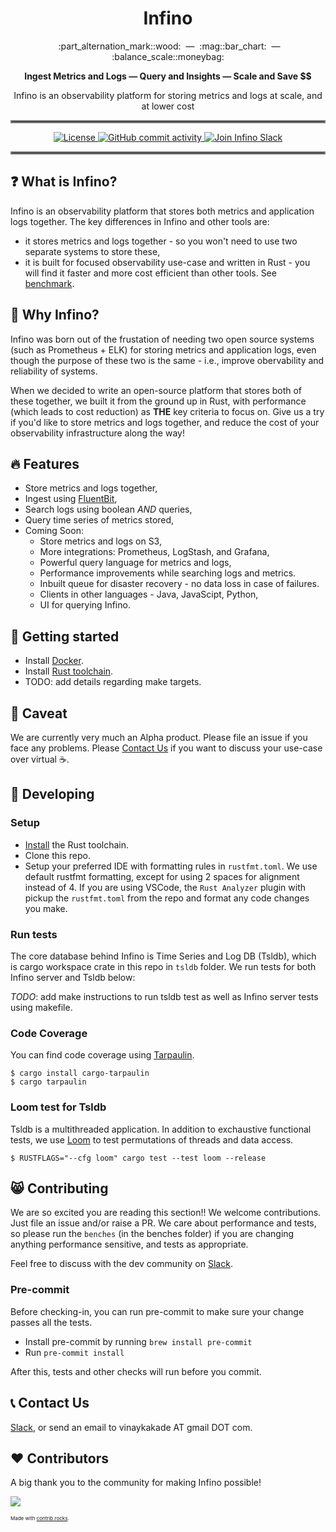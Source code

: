 <h1 align="center">
  Infino
</h1>

<p align="center">
  &nbsp;&nbsp;:part_alternation_mark::wood: &nbsp;&#151;&nbsp; :mag::bar_chart: &nbsp;&#151;&nbsp; :balance_scale::moneybag:
</p>

<p align="center">
<strong>
  Ingest Metrics and Logs &#151; Query and Insights &#151; Scale and Save &dollar;&dollar;
</strong>
</p>

<p align="center">
  Infino is an observability platform for storing metrics and logs at scale, and at lower cost
</p>

<hr style="border:2px solid gray">

<p align="center">
  <a href="http://www.apache.org/licenses/LICENSE-2.0.html">
    <img src="https://img.shields.io/badge/LICENSE-Apache2.0-ff69b4.svg" alt="License" />
  </a>
  <a href="https://github.com/infinohq/infino/commits">
    <img src="https://img.shields.io/github/commit-activity/m/infinohq/infino" alt="GitHub commit activity" >
  </a>
  <a href="https://infinohq.slack.com/">
    <img src="https://img.shields.io/badge/slack-join_chat-white.svg?logo=slack&style=social" alt="Join Infino Slack" />
  </a>
</p>

<hr style="border:2px solid gray">

## :question: What is Infino?

Infino is an observability platform that stores both metrics and application logs together. The key differences in Infino and other tools are:

* it stores metrics and logs together - so you won't need to use two separate systems to store these,
* it is built for focused observability use-case and written in Rust - you will find it faster and more cost efficient than other tools. See [benchmark](benches/README.md).

## :thinking: Why Infino?

Infino was born out of the frustation of needing two open source systems (such as Prometheus + ELK) for storing metrics and application logs, even though
the purpose of these two is the same - i.e., improve obervability and reliability of systems.

When we decided to write an open-source platform that stores both of these together, we built it from the ground up in Rust, with performance (which leads
to cost reduction) as **THE** key criteria to focus on. Give us a try if you'd like to store metrics and logs together, and reduce the cost of your
observability infrastructure along the way!

## :fire: Features

* Store metrics and logs together,
* Ingest using [FluentBit](https://fluentbit.io/),
* Search logs using boolean *AND* queries,
* Query time series of metrics stored,
* Coming Soon:
  * Store metrics and logs on S3,
  * More integrations: Prometheus, LogStash, and Grafana,
  * Powerful query language for metrics and logs,
  * Performance improvements while searching logs and metrics.
  * Inbuilt queue for disaster recovery - no data loss in case of failures.
  * Clients in other languages - Java, JavaScipt, Python,
  * UI for querying Infino.

## :beginner: Getting started

* Install [Docker](https://docs.docker.com/engine/install/).
* Install [Rust toolchain](https://www.rust-lang.org/tools/install).
* TODO: add details regarding make targets.

## :see_no_evil: Caveat

We are currently very much an Alpha product. Please file an issue if you face any problems. Please [Contact Us](#telephone_receiver-contact-us) if you
want to discuss your use-case over virtual :coffee:.

## :punch: Developing

### Setup

* [Install](https://www.rust-lang.org/tools/install) the Rust toolchain.
* Clone this repo.
* Setup your preferred IDE with formatting rules in `rustfmt.toml`. We use default rustfmt formatting, except for using 2 spaces for alignment instead of 4.
If you are using VSCode, the `Rust Analyzer` plugin with pickup the `rustfmt.toml` from the repo and format any code changes you make.

### Run tests

The core database behind Infino is Time Series and Log DB (Tsldb), which is cargo workspace crate in this repo in `tsldb` folder. We run
tests for both Infino server and Tsldb below:

*TODO*: add make instructions to run tsldb test as well as Infino server tests using makefile.

### Code Coverage

You can find code coverage using [Tarpaulin](https://github.com/xd009642/tarpaulin).

```
$ cargo install cargo-tarpaulin
$ cargo tarpaulin
```

### Loom test for Tsldb

Tsldb is a multithreaded application. In addition to exchaustive functional tests, we use [Loom](https://docs.rs/loom/latest/loom/) to test permutations of threads and data access.

```
$ RUSTFLAGS="--cfg loom" cargo test --test loom --release
```

## :smile_cat: Contributing

We are so excited you are reading this section!! We welcome contributions. Just file an issue and/or raise a PR. We care about performance and tests,
so please run the `benches` (in the benches folder) if you are changing anything performance sensitive, and tests as appropriate.

Feel free to discuss with the dev community on [Slack](https://infinohq.slack.com/archives/C052F6DUA11).

### Pre-commit

Before checking-in, you can run pre-commit to make sure your change passes all the tests.

* Install pre-commit by running `brew install pre-commit`
* Run `pre-commit install`

After this, tests and other checks will run before you commit.

## :telephone_receiver: Contact Us

[Slack](https://infinohq.slack.com/archives/C052F6DUA11), or send an email to vinaykakade AT gmail DOT com.

## :hearts: Contributors

A big thank you to the community for making Infino possible!

<a href="https://github.com/infinohq/infino/graphs/contributors">
  <img src="https://contrib.rocks/image?repo=infinohq/infino" />
</a>

<span style="font-size: .5rem">Made with [contrib.rocks](https://contrib.rocks).</span>
